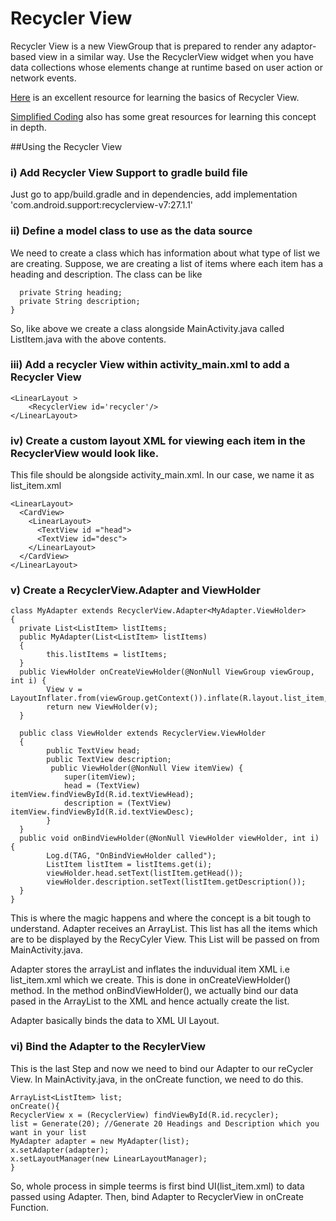 # Recycler View 

Recycler View is a new ViewGroup that is prepared to render any adaptor-based view in a similar way. Use the RecyclerView widget when you have data collections whose elements change at runtime based on user action or network events.

[Here](https://guides.codepath.com/android/using-the-recyclerview#binding-the-adapter-to-the-recyclerview) is an excellent resource for learning the basics of Recycler View.

[Simplified Coding](https://www.youtube.com/watch?v=USbTcGx1mD0&list=PLk7v1Z2rk4hjHrGKo9GqOtLs1e2bglHHA) also has some great resources for learning this concept in depth.

##Using the Recycler View

### i) Add Recycler View Support to gradle build file

Just go to app/build.gradle and in dependencies, add implementation 'com.android.support:recyclerview-v7:27.1.1'

### ii) Define a model class to use as the data source

We need to create a class which has information about what type of list we are creating. Suppose, we are creating a list of items where each item has a heading and description. The class can be like

``` Class ListItem{
  private String heading;
  private String description;
}  
```

So, like above we create a class alongside MainActivity.java called ListItem.java with the above contents.

### iii) Add a recycler View within activity_main.xml to add a Recycler View

```
<LinearLayout >
    <RecyclerView id='recycler'/>
</LinearLayout>
```

### iv) Create a custom layout XML for viewing each item in the RecyclerView would look like. 

This file should be alongside activity_main.xml. In our case, we name it as list_item.xml

```
<LinearLayout>
  <CardView>
    <LinearLayout>
      <TextView id ="head">
      <TextView id="desc">
    </LinearLayout>
  </CardView>
</LinearLayout>
```

### v) Create a RecyclerView.Adapter and ViewHolder


```
class MyAdapter extends RecyclerView.Adapter<MyAdapter.ViewHolder>
{
  private List<ListItem> listItems;
  public MyAdapter(List<ListItem> listItems) 
  {
        this.listItems = listItems; 
  }
  public ViewHolder onCreateViewHolder(@NonNull ViewGroup viewGroup, int i) {
        View v = LayoutInflater.from(viewGroup.getContext()).inflate(R.layout.list_item,viewGroup,false);
        return new ViewHolder(v);
  }

  public class ViewHolder extends RecyclerView.ViewHolder
  {
        public TextView head;
        public TextView description;
         public ViewHolder(@NonNull View itemView) {
            super(itemView);
            head = (TextView) itemView.findViewById(R.id.textViewHead);
            description = (TextView) itemView.findViewById(R.id.textViewDesc);
        }
  }
  public void onBindViewHolder(@NonNull ViewHolder viewHolder, int i) {
        Log.d(TAG, "OnBindViewHolder called");
        ListItem listItem = listItems.get(i);
        viewHolder.head.setText(listItem.getHead());
        viewHolder.description.setText(listItem.getDescription());
  }
}
```
This is where the magic happens and where the concept is a bit tough to understand. Adapter receives an ArrayList<ListItems>. This list has all the items which are to be displayed by the RecyCyler View. This List will be passed on from MainActivity.java. 

Adapter stores the arrayList and inflates the induvidual item XML i.e list_item.xml which we create. This is done in onCreateViewHolder() method. In the method onBindViewHolder(), we actually bind our data pased in the ArrayList to the XML and hence actually create the list. 

Adapter basically binds the data to XML UI Layout. 

### vi) Bind the Adapter to the RecylerView

This is the last Step and now we need to bind our Adapter to our reCycler View.
In MainActivity.java, in the onCreate function, we need to do this.

```
ArrayList<ListItem> list;
onCreate(){
RecyclerView x = (RecyclerView) findViewById(R.id.recycler);
list = Generate(20); //Generate 20 Headings and Description which you want in your list
MyAdapter adapter = new MyAdapter(list);
x.setAdapter(adapter);
x.setLayoutManager(new LinearLayoutManager);
}
```
So, whole process in simple teerms is first bind UI(list_item.xml) to data passed using Adapter. Then, bind Adapter to RecyclerView in onCreate Function.
